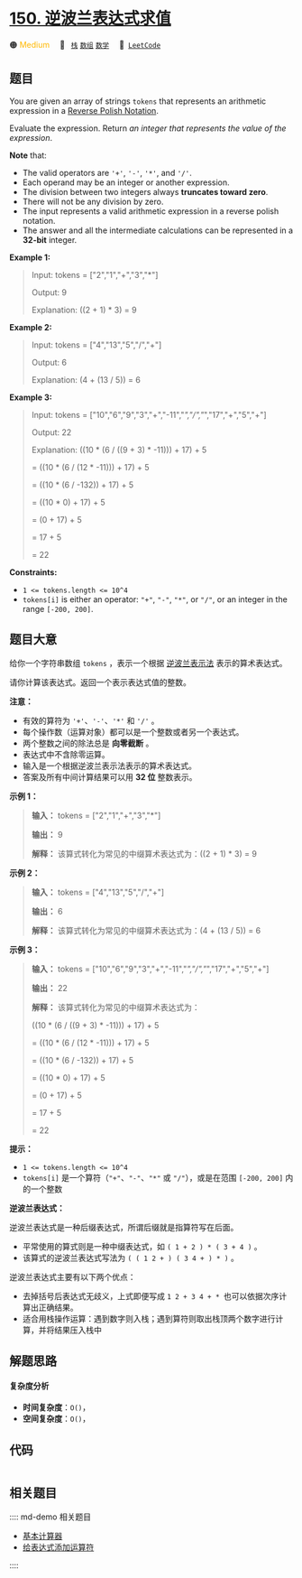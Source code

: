 # [150. 逆波兰表达式求值](https://leetcode.com/problems/evaluate-reverse-polish-notation)

🟠 <font color=#ffb800>Medium</font>&emsp; 🔖&ensp; [`栈`](/leetcode/outline/tag/stack.md) [`数组`](/leetcode/outline/tag/array.md) [`数学`](/leetcode/outline/tag/math.md)&emsp; 🔗&ensp;[`LeetCode`](https://leetcode.com/problems/evaluate-reverse-polish-notation)


## 题目

You are given an array of strings `tokens` that represents an arithmetic
expression in a [Reverse Polish
Notation](http://en.wikipedia.org/wiki/Reverse_Polish_notation).

Evaluate the expression. Return _an integer that represents the value of the
expression_.

**Note** that:

  * The valid operators are `'+'`, `'-'`, `'*'`, and `'/'`.
  * Each operand may be an integer or another expression.
  * The division between two integers always **truncates toward zero**.
  * There will not be any division by zero.
  * The input represents a valid arithmetic expression in a reverse polish notation.
  * The answer and all the intermediate calculations can be represented in a **32-bit** integer.



**Example 1:**

> Input: tokens = ["2","1","+","3","*"]
> 
> Output: 9
> 
> Explanation: ((2 + 1) * 3) = 9

**Example 2:**

> Input: tokens = ["4","13","5","/","+"]
> 
> Output: 6
> 
> Explanation: (4 + (13 / 5)) = 6

**Example 3:**

> Input: tokens = ["10","6","9","3","+","-11","*","/","*","17","+","5","+"]
> 
> Output: 22
> 
> Explanation: ((10 * (6 / ((9 + 3) * -11))) + 17) + 5
> 
> = ((10 * (6 / (12 * -11))) + 17) + 5
> 
> = ((10 * (6 / -132)) + 17) + 5
> 
> = ((10 * 0) + 17) + 5
> 
> = (0 + 17) + 5
> 
> = 17 + 5
> 
> = 22

**Constraints:**

  * `1 <= tokens.length <= 10^4`
  * `tokens[i]` is either an operator: `"+"`, `"-"`, `"*"`, or `"/"`, or an integer in the range `[-200, 200]`.


## 题目大意

给你一个字符串数组 `tokens` ，表示一个根据
[逆波兰表示法](https://baike.baidu.com/item/%E9%80%86%E6%B3%A2%E5%85%B0%E5%BC%8F/128437)
表示的算术表达式。

请你计算该表达式。返回一个表示表达式值的整数。

**注意：**

  * 有效的算符为 `'+'`、`'-'`、`'*'` 和 `'/'` 。
  * 每个操作数（运算对象）都可以是一个整数或者另一个表达式。
  * 两个整数之间的除法总是 **向零截断** 。
  * 表达式中不含除零运算。
  * 输入是一个根据逆波兰表示法表示的算术表达式。
  * 答案及所有中间计算结果可以用 **32 位** 整数表示。



**示例  1：**

> 
> 
> 
> 
> 
> **输入：** tokens = ["2","1","+","3","*"]
> 
> **输出：** 9
> 
> **解释：** 该算式转化为常见的中缀算术表达式为：((2 + 1) * 3) = 9
> 
> 

**示例  2：**

> 
> 
> 
> 
> 
> **输入：** tokens = ["4","13","5","/","+"]
> 
> **输出：** 6
> 
> **解释：** 该算式转化为常见的中缀算术表达式为：(4 + (13 / 5)) = 6
> 
> 

**示例  3：**

> 
> 
> 
> 
> 
> **输入：** tokens = ["10","6","9","3","+","-11","*","/","*","17","+","5","+"]
> 
> **输出：** 22
> 
> **解释：** 该算式转化为常见的中缀算术表达式为：
> 
>   ((10 * (6 / ((9 + 3) * -11))) + 17) + 5
> 
> = ((10 * (6 / (12 * -11))) + 17) + 5
> 
> = ((10 * (6 / -132)) + 17) + 5
> 
> = ((10 * 0) + 17) + 5
> 
> = (0 + 17) + 5
> 
> = 17 + 5
> 
> = 22



**提示：**

  * `1 <= tokens.length <= 10^4`
  * `tokens[i]` 是一个算符（`"+"`、`"-"`、`"*"` 或 `"/"`），或是在范围 `[-200, 200]` 内的一个整数



**逆波兰表达式：**

逆波兰表达式是一种后缀表达式，所谓后缀就是指算符写在后面。

  * 平常使用的算式则是一种中缀表达式，如 `( 1 + 2 ) * ( 3 + 4 )` 。
  * 该算式的逆波兰表达式写法为 `( ( 1 2 + ) ( 3 4 + ) * )` 。

逆波兰表达式主要有以下两个优点：

  * 去掉括号后表达式无歧义，上式即便写成 `1 2 + 3 4 + * `也可以依据次序计算出正确结果。
  * 适合用栈操作运算：遇到数字则入栈；遇到算符则取出栈顶两个数字进行计算，并将结果压入栈中


## 解题思路

#### 复杂度分析

- **时间复杂度**：`O()`，
- **空间复杂度**：`O()`，

## 代码

```javascript

```

## 相关题目

:::: md-demo 相关题目
- [基本计算器](https://leetcode.com/problems/basic-calculator)
- [给表达式添加运算符](https://leetcode.com/problems/expression-add-operators)

::::
